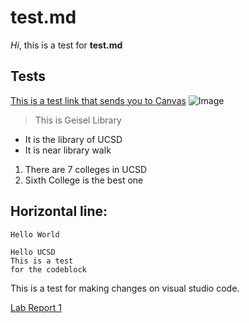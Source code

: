 # test.md

*Hi*, this is a test for **test.md**

## Tests
[This is a test link that sends you to Canvas](https://canvas.ucsd.edu)
![Image](https://ucsdnews.ucsd.edu/news_uploads/Resized_Geisel_Library_08.31.jpg)
> This is Geisel Library

* It is the library of UCSD
* It is near library walk

1. There are 7 colleges in UCSD
2. Sixth College is the best one

Horizontal line:
---
`Hello World`

```
Hello UCSD
This is a test
for the codeblock
```

This is a test for making changes on visual studio code.

[Lab Report 1](https://gosui.github.io/cse15l-lab-reports/lab-report-1-week-2.html)
